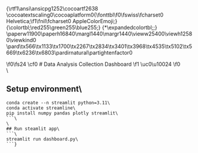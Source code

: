 {\rtf1\ansi\ansicpg1252\cocoartf2638
\cocoatextscaling0\cocoaplatform0{\fonttbl\f0\fswiss\fcharset0 Helvetica;\f1\fnil\fcharset0 AppleColorEmoji;}
{\colortbl;\red255\green255\blue255;}
{\*\expandedcolortbl;;}
\paperw11900\paperh16840\margl1440\margr1440\vieww25400\viewh12580\viewkind0
\pard\tx566\tx1133\tx1700\tx2267\tx2834\tx3401\tx3968\tx4535\tx5102\tx5669\tx6236\tx6803\pardirnatural\partightenfactor0

\f0\fs24 \cf0 # Data Analysis Collection Dashboard 
\f1 \uc0\u10024 
\f0 \
\
## Setup environment\
```\
conda create --n streamlit python=3.11\
conda activate streamline\
pip install numpy pandas plotly streamlit\
```\
\
## Run steamlit app\
```\
streamlit run dashboard.py\
```}
